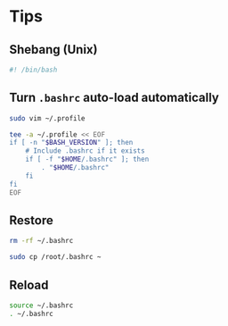 # Tips

## Shebang (Unix)

```sh
#! /bin/bash
```

## Turn `.bashrc` auto-load automatically

```sh
sudo vim ~/.profile
```

```sh
tee -a ~/.profile << EOF
if [ -n "$BASH_VERSION" ]; then
    # Include .bashrc if it exists
    if [ -f "$HOME/.bashrc" ]; then
        . "$HOME/.bashrc"
    fi
fi
EOF
```

## Restore

```sh
rm -rf ~/.bashrc
```

```sh
sudo cp /root/.bashrc ~
```

## Reload

```sh
source ~/.bashrc
. ~/.bashrc
```
